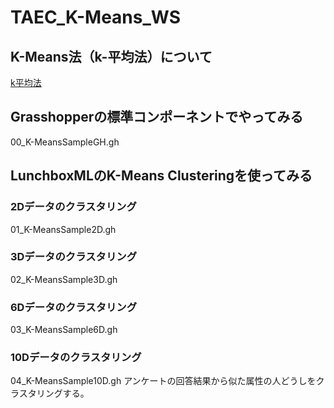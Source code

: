 # TAEC_K-Means_WS

## K-Means法（k-平均法）について
[k平均法](https://ja.wikipedia.org/wiki/K平均法)

## Grasshopperの標準コンポーネントでやってみる
00_K-MeansSampleGH.gh
## LunchboxMLのK-Means Clusteringを使ってみる
### 2Dデータのクラスタリング
01_K-MeansSample2D.gh
### 3Dデータのクラスタリング
02_K-MeansSample3D.gh
### 6Dデータのクラスタリング
03_K-MeansSample6D.gh
### 10Dデータのクラスタリング
04_K-MeansSample10D.gh
アンケートの回答結果から似た属性の人どうしをクラスタリングする。
